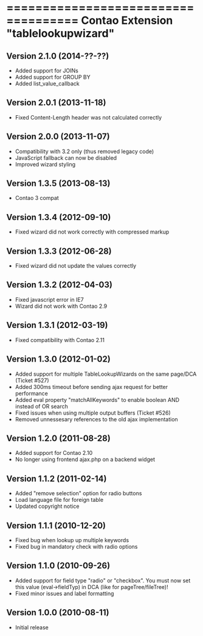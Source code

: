 ====================================
Contao Extension "tablelookupwizard"
====================================

Version 2.1.0 (2014-??-??)
--------------------------
- Added support for JOINs
- Added support for GROUP BY
- Added list_value_callback


Version 2.0.1 (2013-11-18)
--------------------------
- Fixed Content-Length header was not calculated correctly


Version 2.0.0 (2013-11-07)
--------------------------
- Compatibility with 3.2 only (thus removed legacy code)
- JavaScript fallback can now be disabled
- Improved wizard styling


Version 1.3.5 (2013-08-13)
--------------------------
- Contao 3 compat

Version 1.3.4 (2012-09-10)
--------------------------
- Fixed wizard did not work correctly with compressed markup

Version 1.3.3 (2012-06-28)
--------------------------
- Fixed wizard did not update the values correctly

Version 1.3.2 (2012-04-03)
--------------------------
- Fixed javascript error in IE7
- Wizard did not work with Contao 2.9

Version 1.3.1 (2012-03-19)
--------------------------
- Fixed compatibility with Contao 2.11

Version 1.3.0 (2012-01-02)
--------------------------
- Added support for multiple TableLookupWizards on the same page/DCA (Ticket #527)
- Added 300ms timeout before sending ajax request for better performance
- Added eval property "matchAllKeywords" to enable boolean AND instead of OR search
- Fixed issues when using multiple output buffers (Ticket #526)
- Removed unnessesary references to the old ajax implementation

Version 1.2.0 (2011-08-28)
--------------------------
- Added support for Contao 2.10
- No longer using frontend ajax.php on a backend widget

Version 1.1.2 (2011-02-14)
--------------------------
- Added "remove selection" option for radio buttons
- Load language file for foreign table
- Updated copyright notice

Version 1.1.1 (2010-12-20)
--------------------------
- Fixed bug when lookup up multiple keywords
- Fixed bug in mandatory check with radio options

Version 1.1.0 (2010-09-26)
--------------------------
- Added support for field type "radio" or "checkbox". You must now set this value (eval->fieldTyp) in DCA (like for pageTree/fileTree)!
- Fixed minor issues and label formatting

Version 1.0.0 (2010-08-11)
--------------------------
- Initial release
